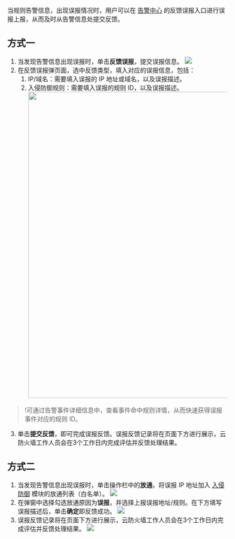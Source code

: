 当规则告警信息，出现误报情况时，用户可以在 [告警中心](https://console.cloud.tencent.com/cfw/warncenter/event) 的反馈误报入口进行误报上报，从而及时从告警信息处提交反馈。

## 方式一
1. 当发现告警信息出现误报时，单击**反馈误报**，提交误报信息。
![](https://qcloudimg.tencent-cloud.cn/raw/7c40da56c4f6b71f3dfafb76ca594fde.png)
2. 在反馈误报弹页面，选中反馈类型，填入对应的误报信息，包括：
   1. IP/域名：需要填入误报的 IP 地址或域名，以及误报描述。
   2. 入侵防御规则：需要填入误报的规则 ID，以及误报描述。<br><img src="https://qcloudimg.tencent-cloud.cn/raw/393ec42c6d7297cc88dd3214cf20d453.png" width=700px>
>!可通过告警事件详细信息中，查看事件命中规则详情，从而快速获得误报事件对应的规则 ID。
>
3. 单击**提交反馈**，即可完成误报反馈。误报反馈记录将在页面下方进行展示，云防火墙工作人员会在3个工作日内完成评估并反馈处理结果。

## 方式二
1. 当发现告警信息出现误报时，单击操作栏中的**放通**，将误报 IP 地址加入 [入侵防御](https://console.cloud.tencent.com/cfw/ips) 模块的放通列表（白名单）。
![](https://qcloudimg.tencent-cloud.cn/raw/47e24a59cf4428dc07486b5bedf2cb31.png)
2. 在弹窗中选择勾选放通原因为**误报**，并选择上报误报地址/规则。在下方填写误报描述后，单击**确定**即反馈成功。
![](https://qcloudimg.tencent-cloud.cn/raw/4070e52c93d316281958faae5d57cf76.png)
3. 误报反馈记录将在页面下方进行展示，云防火墙工作人员会在3个工作日内完成评估并反馈处理结果。
![](https://qcloudimg.tencent-cloud.cn/raw/206079d2831206ef14228900c55e2866.png)
